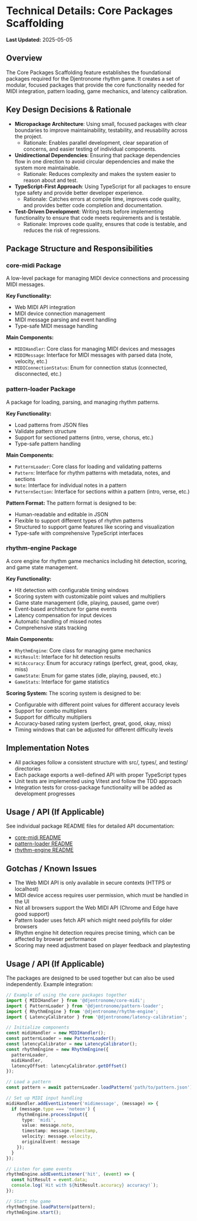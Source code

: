 # Technical Details: Core Packages Scaffolding

**Last Updated:** 2025-05-05

## Overview
The Core Packages Scaffolding feature establishes the foundational packages required for the Djentronome rhythm game. It creates a set of modular, focused packages that provide the core functionality needed for MIDI integration, pattern loading, game mechanics, and latency calibration.

## Key Design Decisions & Rationale
* **Micropackage Architecture**: Using small, focused packages with clear boundaries to improve maintainability, testability, and reusability across the project.
  * Rationale: Enables parallel development, clear separation of concerns, and easier testing of individual components.
* **Unidirectional Dependencies**: Ensuring that package dependencies flow in one direction to avoid circular dependencies and make the system more maintainable.
  * Rationale: Reduces complexity and makes the system easier to reason about and test.
* **TypeScript-First Approach**: Using TypeScript for all packages to ensure type safety and provide better developer experience.
  * Rationale: Catches errors at compile time, improves code quality, and provides better code completion and documentation.
* **Test-Driven Development**: Writing tests before implementing functionality to ensure that code meets requirements and is testable.
  * Rationale: Improves code quality, ensures that code is testable, and reduces the risk of regressions.

## Package Structure and Responsibilities

### core-midi Package
A low-level package for managing MIDI device connections and processing MIDI messages.

**Key Functionality:**
- Web MIDI API integration
- MIDI device connection management
- MIDI message parsing and event handling
- Type-safe MIDI message handling

**Main Components:**
- `MIDIHandler`: Core class for managing MIDI devices and messages
- `MIDIMessage`: Interface for MIDI messages with parsed data (note, velocity, etc.)
- `MIDIConnectionStatus`: Enum for connection status (connected, disconnected, etc.)

### pattern-loader Package
A package for loading, parsing, and managing rhythm patterns.

**Key Functionality:**
- Load patterns from JSON files
- Validate pattern structure
- Support for sectioned patterns (intro, verse, chorus, etc.)
- Type-safe pattern handling

**Main Components:**
- `PatternLoader`: Core class for loading and validating patterns
- `Pattern`: Interface for rhythm patterns with metadata, notes, and sections
- `Note`: Interface for individual notes in a pattern
- `PatternSection`: Interface for sections within a pattern (intro, verse, etc.)

**Pattern Format:**
The pattern format is designed to be:
- Human-readable and editable in JSON
- Flexible to support different types of rhythm patterns
- Structured to support game features like scoring and visualization
- Type-safe with comprehensive TypeScript interfaces

### rhythm-engine Package
A core engine for rhythm game mechanics including hit detection, scoring, and game state management.

**Key Functionality:**
- Hit detection with configurable timing windows
- Scoring system with customizable point values and multipliers
- Game state management (idle, playing, paused, game over)
- Event-based architecture for game events
- Latency compensation for input devices
- Automatic handling of missed notes
- Comprehensive stats tracking

**Main Components:**
- `RhythmEngine`: Core class for managing game mechanics
- `HitResult`: Interface for hit detection results
- `HitAccuracy`: Enum for accuracy ratings (perfect, great, good, okay, miss)
- `GameState`: Enum for game states (idle, playing, paused, etc.)
- `GameStats`: Interface for game statistics

**Scoring System:**
The scoring system is designed to be:
- Configurable with different point values for different accuracy levels
- Support for combo multipliers
- Support for difficulty multipliers
- Accuracy-based rating system (perfect, great, good, okay, miss)
- Timing windows that can be adjusted for different difficulty levels

## Implementation Notes
- All packages follow a consistent structure with src/, types/, and testing/ directories
- Each package exports a well-defined API with proper TypeScript types
- Unit tests are implemented using Vitest and follow the TDD approach
- Integration tests for cross-package functionality will be added as development progresses

## Usage / API (If Applicable)
See individual package README files for detailed API documentation:
- [core-midi README](../../../packages/core-midi/README.md)
- [pattern-loader README](../../../packages/pattern-loader/README.md)
- [rhythm-engine README](../../../packages/rhythm-engine/README.md)

## Gotchas / Known Issues
- The Web MIDI API is only available in secure contexts (HTTPS or localhost)
- MIDI device access requires user permission, which must be handled in the UI
- Not all browsers support the Web MIDI API (Chrome and Edge have good support)
- Pattern loader uses fetch API which might need polyfills for older browsers
- Rhythm engine hit detection requires precise timing, which can be affected by browser performance
- Scoring may need adjustment based on player feedback and playtesting

## Usage / API (If Applicable)
The packages are designed to be used together but can also be used independently. Example integration:

```typescript
// Example of using the core packages together
import { MIDIHandler } from '@djentronome/core-midi';
import { PatternLoader } from '@djentronome/pattern-loader';
import { RhythmEngine } from '@djentronome/rhythm-engine';
import { LatencyCalibrator } from '@djentronome/latency-calibration';

// Initialize components
const midiHandler = new MIDIHandler();
const patternLoader = new PatternLoader();
const latencyCalibrator = new LatencyCalibrator();
const rhythmEngine = new RhythmEngine({
  patternLoader,
  midiHandler,
  latencyOffset: latencyCalibrator.getOffset()
});

// Load a pattern
const pattern = await patternLoader.loadPattern('path/to/pattern.json');

// Set up MIDI input handling
midiHandler.addEventListener('midimessage', (message) => {
  if (message.type === 'noteon') {
    rhythmEngine.processInput({
      type: 'midi',
      value: message.note,
      timestamp: message.timestamp,
      velocity: message.velocity,
      originalEvent: message
    });
  }
});

// Listen for game events
rhythmEngine.addEventListener('hit', (event) => {
  const hitResult = event.data;
  console.log(`Hit with ${hitResult.accuracy} accuracy!`);
});

// Start the game
rhythmEngine.loadPattern(pattern);
rhythmEngine.start();
``` 